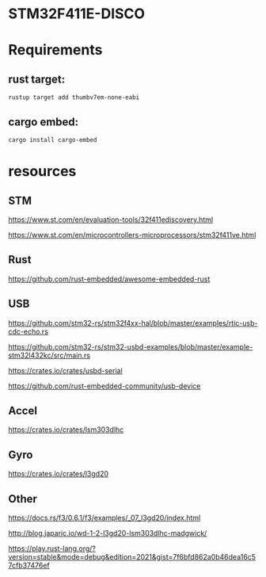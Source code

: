 # STM32F411E-DISCO
# Requirements
## rust target:
    rustup target add thumbv7em-none-eabi
## cargo embed:
    cargo install cargo-embed

# resources
## STM
https://www.st.com/en/evaluation-tools/32f411ediscovery.html

https://www.st.com/en/microcontrollers-microprocessors/stm32f411ve.html

## Rust 
https://github.com/rust-embedded/awesome-embedded-rust

## USB
https://github.com/stm32-rs/stm32f4xx-hal/blob/master/examples/rtic-usb-cdc-echo.rs

https://github.com/stm32-rs/stm32-usbd-examples/blob/master/example-stm32l432kc/src/main.rs

https://crates.io/crates/usbd-serial

https://github.com/rust-embedded-community/usb-device

## Accel
https://crates.io/crates/lsm303dlhc

## Gyro
https://crates.io/crates/l3gd20

## Other
https://docs.rs/f3/0.6.1/f3/examples/_07_l3gd20/index.html

http://blog.japaric.io/wd-1-2-l3gd20-lsm303dlhc-madgwick/

https://play.rust-lang.org/?version=stable&mode=debug&edition=2021&gist=7f6bfd862a0b46dea16c57cfb37476ef


